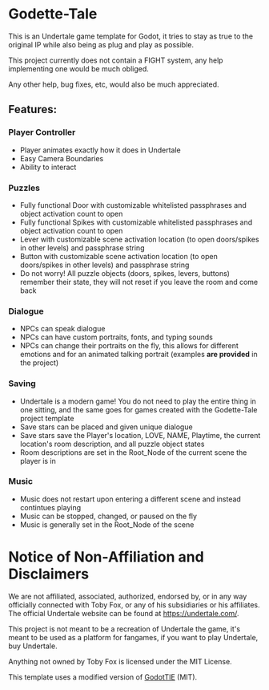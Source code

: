 # Godette-Tale
This is an Undertale game template for Godot, it tries to stay as true to the original IP while also being as plug and play as possible.

This project currently does not contain a FIGHT system, any help implementing one would be much obliged.

Any other help, bug fixes, etc, would also be much appreciated.

## Features:
### Player Controller
* Player animates exactly how it does in Undertale
* Easy Camera Boundaries
* Ability to interact
### Puzzles
* Fully functional Door with customizable whitelisted passphrases and object activation count to open
* Fully functional Spikes with customizable whitelisted passphrases and object activation count to open
* Lever with customizable scene activation location (to open doors/spikes in other levels) and passphrase string 
* Button with customizable scene activation location (to open doors/spikes in other levels) and passphrase string
* Do not worry! All puzzle objects (doors, spikes, levers, buttons) remember their state, they will not reset if you leave the room and come back
### Dialogue
* NPCs can speak dialogue
* NPCs can have custom portraits, fonts, and typing sounds
* NPCs can change their portraits on the fly, this allows for different emotions and for an animated talking portrait (examples **are provided** in the project)
### Saving
* Undertale is a modern game! You do not need to play the entire thing in one sitting, and the same goes for games created with the Godette-Tale project template
* Save stars can be placed and given unique dialogue
* Save stars save the Player's location, LOVE, NAME, Playtime, the current location's room description, and all puzzle object states  
* Room descriptions are set in the Root_Node of the current scene the player is in
### Music
* Music does not restart upon entering a different scene and instead contintues playing
* Music can be stopped, changed, or paused on the fly 
* Music is generally set in the Root_Node of the scene

# Notice of Non-Affiliation and Disclaimers
We are not affiliated, associated, authorized, endorsed by, or in any way officially connected with Toby Fox, or any of his subsidiaries or his affiliates. The official Undertale website can be found at https://undertale.com/.

This project is not meant to be a recreation of Undertale the game, it's meant to be used as a platform for fangames, if you want to play Undertale, buy Undertale.

Anything not owned by Toby Fox is licensed under the MIT License.

This template uses a modified version of [GodotTIE](https://github.com/henriquelalves/GodotTIE) (MIT).
